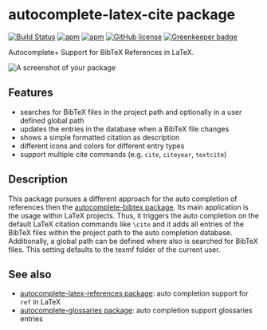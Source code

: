 # autocomplete-latex-cite package

[![Build Status](https://travis-ci.org/hesstobi/atom-autocomplete-latex-cite.svg?branch=master)](https://travis-ci.org/hesstobi/atom-autocomplete-latex-cite)
[![apm](https://img.shields.io/apm/v/autocomplete-latex-cite.svg)](https://atom.io/packages/autocomplete-latex-cite)
[![apm](https://img.shields.io/apm/dm/autocomplete-latex-cite.svg)](https://atom.io/packages/autocomplete-latex-cite)
[![GitHub license](https://img.shields.io/github/license/hesstobi/atom-autocomplete-latex-cite.svg)](https://github.com/hesstobi/atom-autocomplete-latex-cite/blob/master/LICENSE.md)
[![Greenkeeper badge](https://badges.greenkeeper.io/hesstobi/atom-autocomplete-latex-cite.svg)](https://greenkeeper.io/)


Autocomplete+ Support for BibTeX References in LaTeX.

![A screenshot of your package](https://user-images.githubusercontent.com/929957/33224201-29ff294a-d167-11e7-8f9b-a673f290a68b.gif)

## Features
* searches for BibTeX files in the project path and optionally in a user defined global path
* updates the entries in the database when a BibTeX file changes
* shows a simple formatted citation as description
* different icons and colors for different entry types
* support multiple cite commands (e.g. `cite`, `citeyear`, `textcite`)

## Description

This package pursues a different approach for the auto completion of references
then the [autocomplete-bibtex
package](https://atom.io/packages/autocomplete-bibtex). Its main application is
the usage within LaTeX projects. Thus, it triggers the auto completion on the
default LaTeX citation commands like `\cite` and it adds all entries of the
BibTeX files within the project path to the auto completion database.
Additionally, a global path can be defined where also is searched for BibTeX
files. This setting defaults to the texmf folder of the current user.



## See also
* [autocomplete-latex-references package](https://github.com/hesstobi/atom-autocomplete-latex-references): auto completion support for `ref` in LaTeX
* [autocomplete-glossaries package](https://github.com/hesstobi/atom-autocomplete-glossaries): auto completion support glossaries entries
